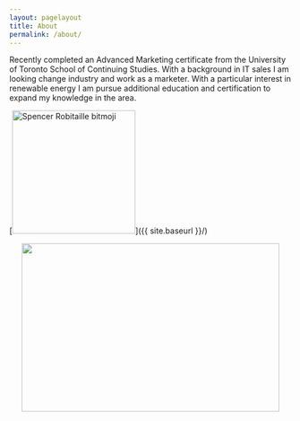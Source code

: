 ```yaml
---
layout: pagelayout
title: About
permalink: /about/
---
```


Recently completed an Advanced Marketing certificate from the University of Toronto School of Continuing Studies. With a background in IT sales I am looking change industry and work as a marketer. With a particular interest in renewable energy I am pursue additional education and certification to expand my knowledge in the area.

<div>

[<img src="{{ site.baseurl }}/images/avatar.png" alt="Spencer Robitaille bitmoji" style="width: 220;" Class="center"/>]({{ site.baseurl }}/)
<p align="center">
  <img width="460" height="300" src="http://www.fillmurray.com/460/300">
</p>
</div>
